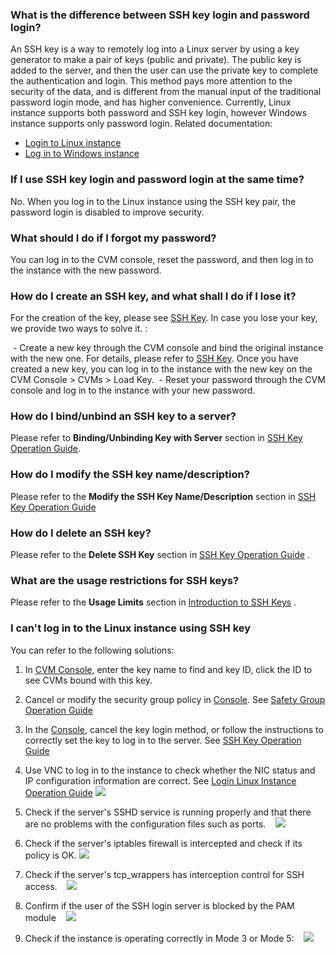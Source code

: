 ### What is the difference between SSH key login and password login?
An SSH key is a way to remotely log into a Linux server by using a key generator to make a pair of keys (public and private). The public key is added to the server, and then the user can use the private key to complete the authentication and login. This method pays more attention to the security of the data, and is different from the manual input of the traditional password login mode, and has higher convenience.
Currently, Linux instance supports both password and SSH key login, however Windows instance supports only password login. Related documentation:
- [Login to Linux instance](https://intl.cloud.tencent.com/document/product/213/5436)
- [Log in to Windows instance](https://intl.cloud.tencent.com/document/product/213/5435)

### If I use SSH key login and password login at the same time?
No. When you log in to the Linux instance using the SSH key pair, the password login is disabled to improve security. 

### What should I do if I forgot my password?
You can log in to the CVM console, reset the password, and then log in to the instance with the new password.

### How do I create an SSH key, and what shall I do if I lose it?
For the creation of the key, please see [SSH Key](https://intl.cloud.tencent.com/document/product/213/16691). In case you lose your key, we provide two ways to solve it. :

 - Create a new key through the CVM console and bind the original instance with the new one. For details, please refer to [SSH Key](https://intl.cloud.tencent.com/document/product/213/16691). Once you have created a new key, you can log in to the instance with the new key on the CVM Console > CVMs > Load Key.
 - Reset your password through the CVM console and log in to the instance with your new password. 

### How do I bind/unbind an SSH key to a server?

Please refer to **Binding/Unbinding Key with Server** section in [SSH Key Operation Guide](https://intl.cloud.tencent.com/document/product/213/16691).

### How do I modify the SSH key name/description?

Please refer to the **Modify the SSH Key Name/Description** section in [SSH Key Operation Guide](https://intl.cloud.tencent.com/document/product/213/16691) 

### How do I delete an SSH key?

Please refer to the **Delete SSH Key** section in [SSH Key Operation Guide](https://intl.cloud.tencent.com/document/product/213/16691) .

### What are the usage restrictions for SSH keys?

Please refer to the **Usage Limits** section in [Introduction to SSH Keys](https://intl.cloud.tencent.com/document/product/213/6092) .

### I can't log in to the Linux instance using SSH key

You can refer to the following solutions:

1. In [CVM Console](https://console.cloud.tencent.com/cvm/sshkey), enter the key name to find and key ID, click the ID to see CVMs bound with this key.

2. Cancel or modify the security group policy in [Console](https://console.cloud.tencent.com/cvm/securitygroup). See [Safety Group Operation Guide](https://intl.cloud.tencent.com/document/product/213/18197)

3. In the [Console](https://console.cloud.tencent.com/cvm/sshkey), cancel the key login method, or follow the instructions to correctly set the key to log in to the server. See [SSH Key Operation Guide](https://intl.cloud.tencent.com/document/product/213/16691)

4. Use VNC to log in to the instance to check whether the NIC status and IP configuration information are correct. See [Login Linux Instance Operation Guide](https://intl.cloud.tencent.com/document/product/213/5436)
![](https://main.qcloudimg.com/raw/17fa30409db52577fc8fed99a43264d2.png)

5. Check if the server's SSHD service is running properly and that there are no problems with the configuration files such as ports.
   ![](https://main.qcloudimg.com/raw/32364a0beac01cc63c82d61ebadf89c2.png)

6. Check if the server's iptables firewall is intercepted and check if its policy is OK. ![](https://main.qcloudimg.com/raw/9dbc3baa79c24673e59fb228cc57afad.png)

7. Check if the server's tcp_wrappers has interception control for SSH access.
   ![](https://main.qcloudimg.com/raw/76ac9f09b606cbd7f2121f4306ff3bc8.png)

8. Confirm if the user of the SSH login server is blocked by the PAM module 
   ![](https://main.qcloudimg.com/raw/c7af6184b32867d0eb77cdfe1c362d04.png)

9. Check if the instance is operating correctly in Mode 3 or Mode 5:
   ![](https://main.qcloudimg.com/raw/0371d6b8c5a0b89ac70cff6b56adf3be.png)

